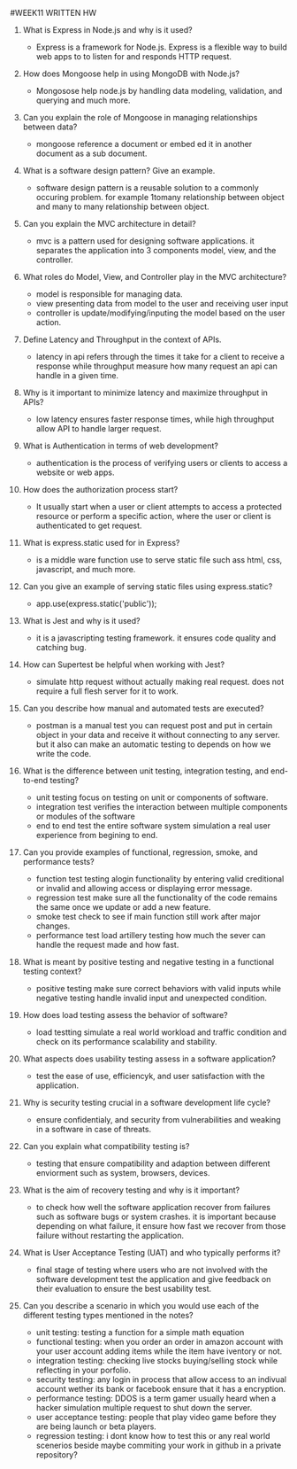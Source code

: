 #WEEK11 WRITTEN HW
1. What is Express in Node.js and why is it used? 
    - Express is a framework for Node.js. Express is a flexible way to build web apps to to listen for and responds HTTP request.

2. How does Mongoose help in using MongoDB with Node.js?
    - Mongosose help node.js by handling data modeling, validation, and querying and much more.

3. Can you explain the role of Mongoose in managing relationships between data?
    - mongoose reference a document or embed ed it in another document as a sub document.

4. What is a software design pattern? Give an example.
    - software design pattern is a reusable solution to a commonly occuring problem. for  example 1tomany relationship between object and many to many relationship 
between object.

5. Can you explain the MVC architecture in detail?
    - mvc is a pattern used for designing software applications. it separates the application into 3 components model, view, and the controller.

6. What roles do Model, View, and Controller play in the MVC architecture?
    - model is responsible for managing data.
    - view presenting data from model to the user and receiving user input
    - controller is update/modifying/inputing the model based on the user action.

7. Define Latency and Throughput in the context of APIs.
    - latency in api refers through the times it take for a client to receive a response while throughput measure how many request an api can handle in a given time.

8. Why is it important to minimize latency and maximize throughput in APIs?
    - low latency ensures faster response times, while high throughput allow API to handle larger request.

9. What is Authentication in terms of web development?
    - authentication is the process of verifying users or clients to access a website or web apps.

10. How does the authorization process start?
    - It usually start when a user or client attempts to access a protected resource or perform a specific action, where the user or client is authenticated to get request.

11. What is express.static used for in Express?
    - is a middle ware function use to serve static file such ass html, css, javascript, and much more.

12. Can you give an example of serving static files using express.static?
    - app.use(express.static('public'));

13. What is Jest and why is it used?
    - it is a javascripting testing framework. it ensures code quality and catching bug.

14. How can Supertest be helpful when working with Jest?
    - simulate http request without actually making real request. does not require a full flesh server for it to work.

15. Can you describe how manual and automated tests are executed?
    - postman is a manual test you can request post and put in certain object in your data and receive it without connecting to any server. but it also can make an automatic testing to depends on how we write the code.

16. What is the difference between unit testing, integration testing, and end-to-end testing?
    - unit testing focus on testing on unit or components of software.
    - integration test verifies the interaction between multiple components or modules of the software
    - end to end test the entire software system simulation a real user experience from begining to end.

17. Can you provide examples of functional, regression, smoke, and performance tests?
    - function test testing alogin functionality by entering valid creditional or invalid and allowing access or displaying error message.
    - regression test make sure all the functionality of the code remains the same once we update or add a new feature.
    - smoke test check to see if main function still work after major changes.
    - performance test load artillery testing how much the sever can handle the request made and how fast.

18. What is meant by positive testing and negative testing in a functional testing context?
    - positive testing make sure correct behaviors with valid inputs while negative testing handle invalid input and unexpected condition.

19. How does load testing assess the behavior of software?
    - load testting simulate a real world workload and traffic condition and check on its performance scalability and stability.

20. What aspects does usability testing assess in a software application?
    - test the ease of use, efficiencyk, and user satisfaction with the application.

21. Why is security testing crucial in a software development life cycle?
    - ensure confidentialy, and security from vulnerabilities and weaking in a software in case of threats.

22. Can you explain what compatibility testing is?
    - testing that ensure compatibility and adaption between different enviorment  such as system, browsers, devices.

23. What is the aim of recovery testing and why is it important?
    - to check how well the software application recover from failures such as software bugs or system crashes. it is important because depending on what failure, it ensure how fast we recover from those failure without restarting the application.

24. What is User Acceptance Testing (UAT) and who typically performs it?
    - final stage of testing where users who are not involved with the software development test the application and give feedback on their evaluation to ensure the best usability test.

25. Can you describe a scenario in which you would use each of the different testing types mentioned in the notes?
    - unit testing: testing a function for a simple math equation
    - functional testing: when you order an order in amazon account with your user account adding items while the item have iventory or not.
    - integration testing: checking live stocks buying/selling stock while reflecting in your porfolio.
    - security testing: any login in process that allow access to an indivual account wether its bank or facebook ensure that it has a encryption.
    - performance testing: DDOS is a term gamer usually heard when a hacker simulation multiple request to shut down the server.
    - user acceptance testing: people that play video game before they are being launch or beta players.
    - regression testing: i dont know how to test this or any real world scenerios beside maybe commiting your work in github in a private repository?
    



<!-- What is Express in Node.js and why is it used?
How does Mongoose help in using MongoDB with Node.js?
3Can you explain the role of Mongoose in managing relationships between data?
4What is a software design pattern? Give an example.
5Can you explain the MVC architecture in detail?
6What roles do Model, View, and Controller play in the MVC architecture?
7Define Latency and Throughput in the context of APIs.
8Why is it important to minimize latency and maximize throughput in APIs?
9What is Authentication in terms of web development?
10How does the authorization process start?
11What is express.staticused for in Express?
12Can you give an example of serving static files using express.static?
13What is Jest and why is it used?
14How can Supertest be helpful when working with Jest?
15Can you describe how manual and automated tests are executed?
16What is the difference between unit testing, integration testing, and end-to-end testing?
17Can you provide examples of functional, regression, smoke, and performance tests?
18What is meant by positive testing and negative testing in a functional testing context?
19How does load testing assess the behavior of software?
20What aspects does usability testing assess in a software application?
21Why is security testing crucial in a software development life cycle?
22Can you explain what compatibility testing is?
23What is the aim of recovery testing and why is it important?
24What is User Acceptance Testing (UAT) and who typically performs it?
25Can you describe a scenario in which you would use each of the different testing types mentioned in the notes? -->